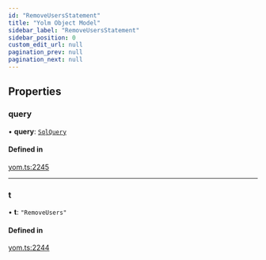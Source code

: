 ```yaml
---
id: "RemoveUsersStatement"
title: "Yolm Object Model"
sidebar_label: "RemoveUsersStatement"
sidebar_position: 0
custom_edit_url: null
pagination_prev: null
pagination_next: null
---
```


## Properties

### query

• **query**: [`SqlQuery`](../modules.md#sqlquery)

#### Defined in

[yom.ts:2245](https://github.com/yolmio/boost/blob/964b449/src/yom.ts#L2245)

___

### t

• **t**: ``"RemoveUsers"``

#### Defined in

[yom.ts:2244](https://github.com/yolmio/boost/blob/964b449/src/yom.ts#L2244)
